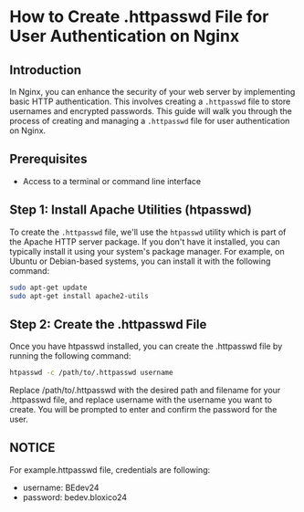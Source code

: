 # How to Create .httpasswd File for User Authentication on Nginx

## Introduction

In Nginx, you can enhance the security of your web server by implementing basic HTTP authentication. This involves creating a `.httpasswd` file to store usernames and encrypted passwords. This guide will walk you through the process of creating and managing a `.httpasswd` file for user authentication on Nginx.

## Prerequisites

- Access to a terminal or command line interface

## Step 1: Install Apache Utilities (htpasswd)

To create the `.httpasswd` file, we'll use the `htpasswd` utility which is part of the Apache HTTP server package. If you don't have it installed, you can typically install it using your system's package manager. For example, on Ubuntu or Debian-based systems, you can install it with the following command:

```bash
sudo apt-get update
sudo apt-get install apache2-utils
```

## Step 2: Create the .httpasswd File

Once you have htpasswd installed, you can create the .httpasswd file by running the following command:

```bash
htpasswd -c /path/to/.httpasswd username
```

Replace /path/to/.httpasswd with the desired path and filename for your .httpasswd file, and replace username with the username you want to create. You will be prompted to enter and confirm the password for the user.

## NOTICE

For example.httpasswd file, credentials are following:

- username: BEdev24
- password: bedev.bloxico24
